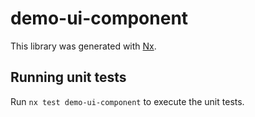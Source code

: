 # demo-ui-component

This library was generated with [Nx](https://nx.dev).

## Running unit tests

Run `nx test demo-ui-component` to execute the unit tests.
